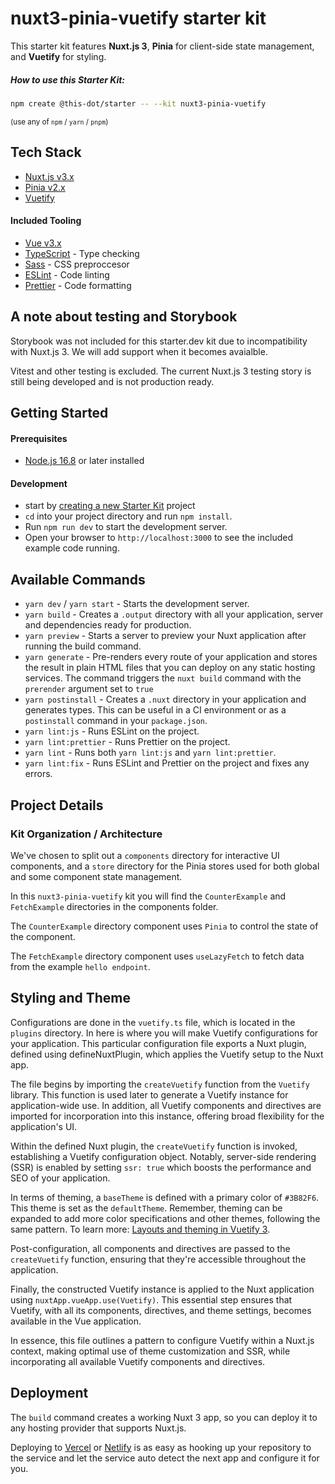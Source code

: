 # nuxt3-pinia-vuetify starter kit

This starter kit features **Nuxt.js 3**, **Pinia** for client-side state management, and **Vuetify** for styling.

##### How to use this Starter Kit:

```bash
npm create @this-dot/starter -- --kit nuxt3-pinia-vuetify
```

<sub>(use any of `npm` / `yarn` / `pnpm`)</sub>

## Tech Stack

- [Nuxt.js v3.x](https://nuxt.com/)
- [Pinia v2.x](https://pinia.vuejs.org/)
- [Vuetify](https://vuetifyjs.com/)

#### Included Tooling

- [Vue v3.x](https://vuejs.org/)
- [TypeScript](https://www.typescriptlang.org/) - Type checking
- [Sass](https://sass-lang.com/guide) - CSS preproccesor
- [ESLint](https://eslint.org/) - Code linting
- [Prettier](https://prettier.io/) - Code formatting

## A note about testing and Storybook

Storybook was not included for this starter.dev kit due to incompatibility with Nuxt.js 3. We will add support when it becomes avaialble.

Vitest and other testing is excluded. The current Nuxt.js 3 testing story is still being developed and is not production ready.

## Getting Started

#### Prerequisites

- [Node.js 16.8](https://nodejs.org/) or later installed

#### Development

- start by [creating a new Starter Kit](https://starter.dev/) project
- `cd` into your project directory and run `npm install`.
- Run `npm run dev` to start the development server.
- Open your browser to `http://localhost:3000` to see the included example code running.

## Available Commands

- `yarn dev` / `yarn start` - Starts the development server.
- `yarn build` - Creates a `.output` directory with all your application, server and dependencies ready for production.
- `yarn preview` - Starts a server to preview your Nuxt application after running the build command.
- `yarn generate` - Pre-renders every route of your application and stores the result in plain HTML files that you can deploy on any static hosting services. The command triggers the `nuxt build` command with the `prerender` argument set to `true`
- `yarn postinstall` - Creates a `.nuxt` directory in your application and generates types. This can be useful in a CI environment or as a `postinstall` command in your `package.json`.
- `yarn lint:js` - Runs ESLint on the project.
- `yarn lint:prettier` - Runs Prettier on the project.
- `yarn lint` - Runs both `yarn lint:js` and `yarn lint:prettier`.
- `yarn lint:fix` - Runs ESLint and Prettier on the project and fixes any errors.

## Project Details

### Kit Organization / Architecture

We've chosen to split out a `components` directory for interactive UI components, and a `store` directory for the Pinia stores used for both global and some component state management.

In this `nuxt3-pinia-vuetify` kit you will find the `CounterExample` and `FetchExample` directories in the components folder.

The `CounterExample` directory component uses `Pinia` to control the state of the component.

The `FetchExample` directory component uses `useLazyFetch` to fetch data from the example `hello endpoint`.

## Styling and Theme
Configurations are done in the `vuetify.ts` file, which is located in the `plugins` directory. In here is where you will make Vuetify configurations for your application. This particular configuration file exports a Nuxt plugin, defined using defineNuxtPlugin, which applies the Vuetify setup to the Nuxt app.

The file begins by importing the `createVuetify` function from the `Vuetify` library. This function is used later to generate a Vuetify instance for application-wide use. In addition, all Vuetify components and directives are imported for incorporation into this instance, offering broad flexibility for the application's UI.

Within the defined Nuxt plugin, the `createVuetify` function is invoked, establishing a Vuetify configuration object. Notably, server-side rendering (SSR) is enabled by setting `ssr: true` which boosts the performance and SEO of your application.

In terms of theming, a `baseTheme` is defined with a primary color of `#3B82F6`. This theme is set as the `defaultTheme`. Remember, theming can be expanded to add more color specifications and other themes, following the same pattern. To learn more: [Layouts and theming in Vuetify 3](https://www.thisdot.co/blog/layouts-and-theming-in-vuetify-3/).

Post-configuration, all components and directives are passed to the `createVuetify` function, ensuring that they're accessible throughout the application.

Finally, the constructed Vuetify instance is applied to the Nuxt application using `nuxtApp.vueApp.use(Vuetify)`. This essential step ensures that Vuetify, with all its components, directives, and theme settings, becomes available in the Vue application.

In essence, this file outlines a pattern to configure Vuetify within a Nuxt.js context, making optimal use of theme customization and SSR, while incorporating all available Vuetify components and directives.

## Deployment

The `build` command creates a working Nuxt 3 app, so you can deploy it to any hosting provider that supports Nuxt.js.

Deploying to [Vercel](https://vercel.com) or [Netlify](https://www.netlify.com) is as easy as hooking up your repository to the service and let the service auto detect the next app and configure it for you.
